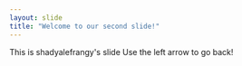 ```yaml
---
layout: slide
title: "Welcome to our second slide!"
---
```

This is shadyalefrangy's slide
Use the left arrow to go back!